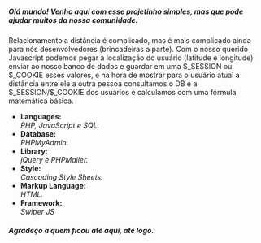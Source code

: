 <h5>Olá mundo! Venho aqui com esse projetinho simples, mas que pode ajudar muitos da nossa comunidade.</h5>
<p>Relacionamento a distância é complicado, mas é mais complicado ainda para nós desenvolvedores (brincadeiras a parte). Com o nosso querido Javascript podemos pegar a localização do usuário (latitude e longitude) enviar ao nosso banco de dados e guardar em uma $_SESSION ou $_COOKIE esses valores, e na hora de mostrar para o usuário atual a distância entre ele a outra pessoa consultamos o DB e a $_SESSION/$_COOKIE dos usuários e calculamos com uma fórmula matemática básica.</p>



<ul>
<li>
  <strong>Languages: <br /></strong>
  <i>PHP, JavaScript e SQL.</i>
 </li>

<li>
  <strong>Database: </br /></strong>
  <i>PHPMyAdmin.</i>
</li>

<li>
  <strong>Library: <br /></strong>
  <i>jQuery e PHPMailer.</i>
</li>

<li>
  <strong>Style: <br /></strong>
  <i>Cascading Style Sheets.</i>
</li>

<li>
  <strong>Markup Language: <br /></strong>
  <i>HTML.</i>
</li>

<li>
  <strong>Framework: <br /></strong>
  <i>Swiper JS</i>
</li>
</ul>

<h5>Agradeço a quem ficou até aqui, até logo.</h5>
